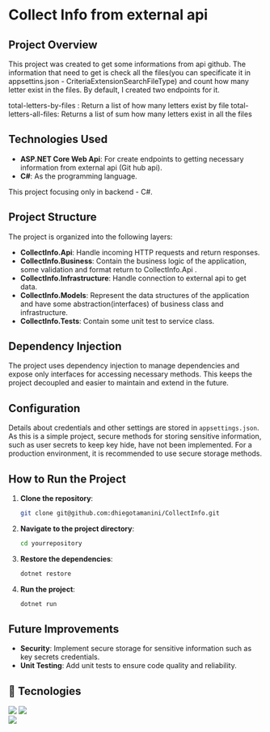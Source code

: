 # Collect Info from external api

## Project Overview

This project was created to get some informations from api github. The information that need to get is check all the files(you can specificate it in appsettins.json - CriteriaExtensionSearchFileType) and count how many letter exist in the files. 
By default, I created two endpoints for it.

total-letters-by-files : Return a list of how many letters exist by file
total-letters-all-files: Returns a list of sum how many letters exist in all the files 

## Technologies Used

- **ASP.NET Core Web Api**: For create endpoints to getting necessary information from external api (Git hub api).
- **C#**: As the programming language.

This project focusing only in backend - C#.

## Project Structure

The project is organized into the following layers:

- **CollectInfo.Api**: Handle incoming HTTP requests and return responses.
- **CollectInfo.Business**: Contain the business logic of the application, some validation and format return to CollectInfo.Api .
- **CollectInfo.Infrastructure**: Handle connection to external api to get data.
- **CollectInfo.Models**: Represent the data structures of the application and have some abstraction(interfaces) of business class and infrastructure.
- **CollectInfo.Tests**: Contain some unit test to service class.

## Dependency Injection

The project uses dependency injection to manage dependencies and expose only interfaces for accessing necessary methods. This keeps the project decoupled and easier to maintain and extend in the future.

## Configuration

Details about credentials and other settings are stored in `appsettings.json`. As this is a simple project, secure methods for storing sensitive information, such as user secrets to keep key hide, have not been implemented. 
For a production environment, it is recommended to use secure storage methods.

## How to Run the Project

1. **Clone the repository**:
    ```sh
    git clone git@github.com:dhiegotamanini/CollectInfo.git
    ```
2. **Navigate to the project directory**:
    ```sh
    cd yourrepository
    ```
3. **Restore the dependencies**:
    ```sh
    dotnet restore
    ```
4. **Run the project**:
    ```sh
    dotnet run
    ```

## Future Improvements

- **Security**: Implement secure storage for sensitive information such as key secrets credentials.
- **Unit Testing**: Add unit tests to ensure code quality and reliability.


## 🚀 Tecnologies

<div>
  <img src="https://img.shields.io/badge/-C_Sharp-fff?style=flat&logo=csharp&logoColor=0078D7">
  <img src="https://img.shields.io/badge/-ASP.NET%20Core-fff?style=flat&logo=.net&logoColor=blue">
</div>
<div>  
  <img src="https://img.shields.io/badge/-Git-fff?style=flat&logo=git">  
</div>

